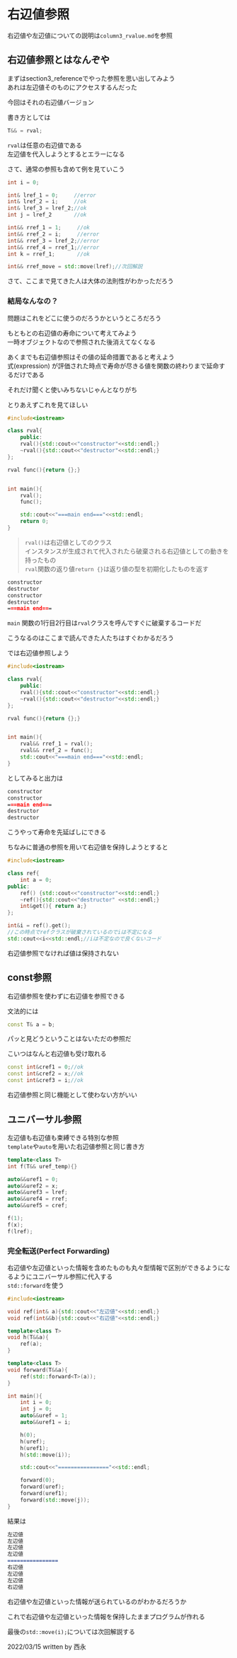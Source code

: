 # 右辺値参照

右辺値や左辺値についての説明は`column3_rvalue.md`を参照

## 右辺値参照とはなんぞや

まずはsection3_referenceでやった参照を思い出してみよう  
あれは左辺値そのものにアクセスするんだった

今回はそれの右辺値バージョン

書き方としては

``` c++ 
T&& = rval;
```

`rval`は任意の右辺値である  
左辺値を代入しようとするとエラーになる

さて、通常の参照も含めて例を見ていこう

```c++
int i = 0;

int& lref_1 = 0;     //error
int& lref_2 = i;     //ok
int& lref_3 = lref_2;//ok
int j = lref_2       //ok

int&& rref_1 = 1;     //ok
int&& rref_2 = i;     //error
int&& rref_3 = lref_2;//error
int&& rref_4 = rref_1;//error
int k = rref_1;       //ok

int&& rref_move = std::move(lref);//次回解説
```

さて、ここまで見てきた人は大体の法則性がわかっただろう

### 結局なんなの？

問題はこれをどこに使うのだろうかというところだろう

もともとの右辺値の寿命について考えてみよう  
一時オブジェクトなので参照された後消えてなくなる

あくまでも右辺値参照はその値の延命措置であると考えよう  
式(expression) が評価された時点で寿命が尽きる値を関数の終わりまで延命するだけである  

それだけ聞くと使いみちないじゃんとなりがち

とりあえずこれを見てほしい

```c++
#include<iostream>

class rval{
    public:
    rval(){std::cout<<"constructor"<<std::endl;}
    ~rval(){std::cout<<"destructor"<<std::endl;}
};

rval func(){return {};}


int main(){
    rval();
    func();

    std::cout<<"===main end==="<<std::endl;
    return 0;
}
```

>`rval()`は右辺値としてのクラス  
インスタンスが生成されて代入されたら破棄される右辺値としての動きを持ったもの  
`rval`関数の返り値`return {}`は返り値の型を初期化したものを返す


```markdown
constructor
destructor
constructor
destructor
===main end===
```

`main` 関数の1行目2行目は`rval`クラスを呼んですぐに破棄するコードだ  

こうなるのはここまで読んできた人たちはすぐわかるだろう

では右辺値参照しよう

```c++
#include<iostream>

class rval{
    public:
    rval(){std::cout<<"constructor"<<std::endl;}
    ~rval(){std::cout<<"destructor"<<std::endl;}
};

rval func(){return {};}


int main(){
    rval&& rref_1 = rval();
    rval&& rref_2 = func();
    std::cout<<"===main end==="<<std::endl;
}
```

としてみると出力は

```markdown
constructor
constructor
===main end===
destructor
destructor
```

こうやって寿命を先延ばしにできる

ちなみに普通の参照を用いて右辺値を保持しようとすると

```c++
#include<iostream>

class ref{
    int a = 0;
public:
    ref() {std::cout<<"constructor"<<std::endl;}
    ~ref(){std::cout<<"destructor" <<std::endl;}
    int&get(){ return a;}
};

int&i = ref().get();
//この時点でrefクラスが破棄されているのでiは不定になる
std::cout<<i<<std::endl;//iは不定なので良くないコード
```

右辺値参照でなければ値は保持されない

## const参照

右辺値参照を使わずに右辺値を参照できる

文法的には
```c++
const T& a = b;
```

パッと見どうということはないただの参照だ

こいつはなんと右辺値も受け取れる

```c++
const int&cref1 = 0;//ok
const int&cref2 = x;//ok
const int&cref3 = i;//ok
```

右辺値参照と同じ機能として使わない方がいい

## ユニバーサル参照

左辺値も右辺値も束縛できる特別な参照  
`template`や`auto`を用いた右辺値参照と同じ書き方

```c++
template<class T>
int f(T&& uref_temp){}

auto&&uref1 = 0;
auto&&uref2 = x;
auto&&uref3 = lref;
auto&&uref4 = rref;
auto&&uref5 = cref;

f(1);
f(x);
f(lref);
```
### 完全転送(Perfect Forwarding)

右辺値や左辺値といった情報を含めたものも丸々型情報で区別ができるようになるようにユニバーサル参照に代入する  
`std::forward`を使う

```c++
#include<iostream>

void ref(int& a){std::cout<<"左辺値"<<std::endl;}
void ref(int&&b){std::cout<<"右辺値"<<std::endl;}

template<class T>
void h(T&&a){
    ref(a);
}

template<class T>
void forward(T&&a){
    ref(std::forward<T>(a));
}

int main(){
    int i = 0;
    int j = 0;
    auto&&uref = 1;
    auto&&uref1 = i;

    h(0);
    h(uref);
    h(uref1);
    h(std::move(i));

    std::cout<<"================"<<std::endl;

    forward(0);
    forward(uref);
    forward(uref1);
    forward(std::move(j));
}
```

結果は

```markdown
左辺値
左辺値
左辺値
左辺値
================
右辺値
左辺値
左辺値
右辺値
```

右辺値や左辺値といった情報が送られているのがわかるだろうか

これで右辺値や左辺値といった情報を保持したままプログラムが作れる

最後の`std::move(i);`については次回解説する

2022/03/15
written by 西永
